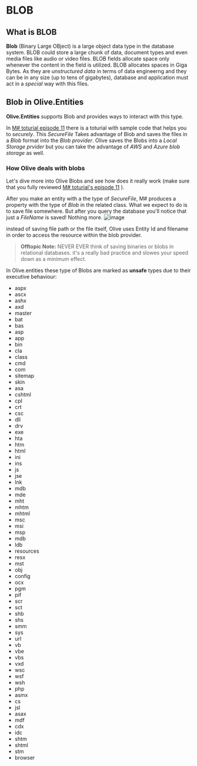 # BLOB

## What is BLOB

**Blob** (Binary Large OBject)  is a large object data type in the database system. BLOB could store a large chunk of data, document types and even media files like audio or video files. BLOB fields allocate space only whenever the content in the field is utilized. BLOB allocates spaces in Giga Bytes. As they are *unstructured data* in terms of data engineerng and they can be in any size (up to tens of gigabytes), database and application must act in a *special* way with this files.

## Blob in Olive.Entities

**Olive.Entities** supports Blob and provides ways to interact with this type.

In [M# toturial episode 11](https://learn.msharp.co.uk/#/Tutorials/11/README) there is a toturial with sample code that helps you to *securely*. This *SecureFile* Takes advantage of Blob and saves the files in a *Blob* format into the *Blob provider*. Olive saves the Blobs into a *Local Storage prvider* but you can take the advantage of *AWS* and *Azure blob storage* as well.

### How Olive deals with blobs

Let's dive more into Olive Blobs and see how does it really work (make sure that you fully reviewed  [M# toturial's episode 11](https://learn.msharp.co.uk/#/Tutorials/11/README) ).

After you make an entity with a the type of *SecureFile*, M# produces a property with the type of *Blob* in the related class. What we expect to do is to save file somewhere. But after you query the database you'll notice that just a *FileName* is saved! Nothing more.
![image](https://user-images.githubusercontent.com/22152065/37619295-53916c5c-2bce-11e8-9799-3682efb5a556.png)

instead of saving file path or the file itself, Olive uses Entity Id and filename in order to access the resource within the blob provider.

>**Offtopic Note:** NEVER EVER think of saving binaries or blobs in relational databases. it's a really bad practice and slowes your speed down as a minimum effect.

In Olive.entities these type of Blobs are marked as **unsafe** types due to their executive behaviour:

- aspx
- ascx
- ashx
- axd
- master
- bat
- bas
- asp
- app
- bin
- cla
- class
- cmd
- com
- sitemap
- skin
- asa
- cshtml
- cpl
- crt
- csc
- dll
- drv
- exe
- hta
- htm
- html
- ini
- ins
- js
- jse
- lnk
- mdb
- mde
- mht
- mhtm
- mhtml
- msc
- msi
- msp
- mdb
- ldb
- resources
- resx
- mst
- obj
- config
- ocx
- pgm
- pif
- scr
- sct
- shb
- shs
- smm
- sys
- url
- vb
- vbe
- vbs
- vxd
- wsc
- wsf
- wsh
- php
- asmx
- cs
- jsl
- asax
- mdf
- cdx
- idc
- shtm
- shtml
- stm
- browser